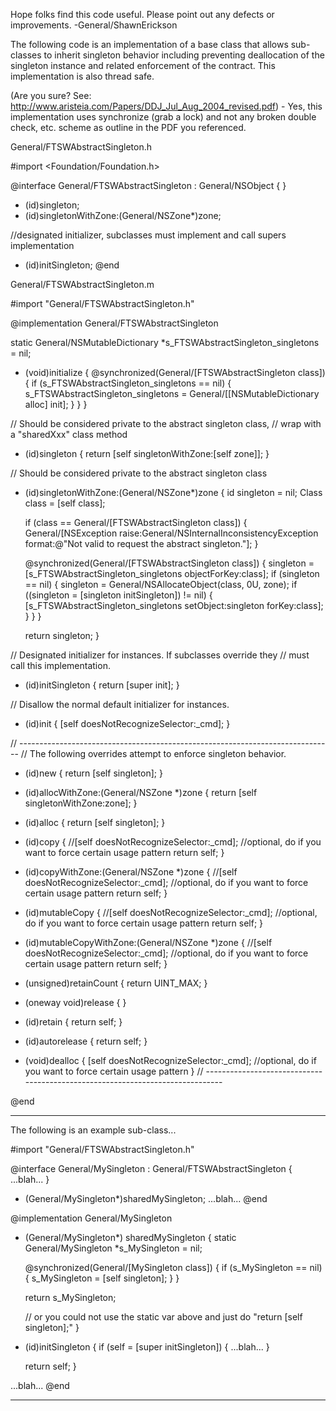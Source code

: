 

Hope folks find this code useful. Please point out any defects or improvements. -General/ShawnErickson

The following code is an implementation of a base class that allows sub-classes to inherit singleton behavior including preventing deallocation of the singleton instance and related enforcement of the contract. This implementation is also thread safe. 

(Are you sure? See: http://www.aristeia.com/Papers/DDJ_Jul_Aug_2004_revised.pdf) - Yes, this implementation uses synchronize (grab a lock) and not any broken double check, etc. scheme as outline in the PDF you referenced.

General/FTSWAbstractSingleton.h
    
#import <Foundation/Foundation.h>

@interface General/FTSWAbstractSingleton : General/NSObject {
}
+ (id)singleton;
+ (id)singletonWithZone:(General/NSZone*)zone;

//designated initializer, subclasses must implement and call supers implementation
- (id)initSingleton; 
@end


General/FTSWAbstractSingleton.m
    
#import "General/FTSWAbstractSingleton.h"

@implementation General/FTSWAbstractSingleton

static General/NSMutableDictionary  *s_FTSWAbstractSingleton_singletons = nil;

+ (void)initialize
{
    @synchronized(General/[FTSWAbstractSingleton class]) {
        if (s_FTSWAbstractSingleton_singletons == nil) {
            s_FTSWAbstractSingleton_singletons = General/[[NSMutableDictionary alloc] init];
        }
    }
}

// Should be considered private to the abstract singleton class, 
// wrap with a "sharedXxx" class method
+ (id)singleton
{
    return [self singletonWithZone:[self zone]];
}

// Should be considered private to the abstract singleton class
+ (id)singletonWithZone:(General/NSZone*)zone
{
    id singleton = nil;
    Class class = [self class];
    
    if (class == General/[FTSWAbstractSingleton class]) {
        General/[NSException raise:General/NSInternalInconsistencyException
                    format:@"Not valid to request the abstract singleton."];
    }
    
    @synchronized(General/[FTSWAbstractSingleton class]) {
        singleton = [s_FTSWAbstractSingleton_singletons objectForKey:class];
        if (singleton == nil) {
            singleton = General/NSAllocateObject(class, 0U, zone);
            if ((singleton = [singleton initSingleton]) != nil) {
                [s_FTSWAbstractSingleton_singletons setObject:singleton forKey:class];
            }
        }
    }
    
    return singleton;
}

// Designated initializer for instances. If subclasses override they
// must call this implementation.
- (id)initSingleton
{
    return [super init];
}

// Disallow the normal default initializer for instances.
- (id)init
{
    [self doesNotRecognizeSelector:_cmd];
}

// ------------------------------------------------------------------------------
// The following overrides attempt to enforce singleton behavior.

+ (id)new
{
    return [self singleton];
}

+ (id)allocWithZone:(General/NSZone *)zone
{
    return [self singletonWithZone:zone];
}

+ (id)alloc
{
    return [self singleton];
}

- (id)copy
{
    //[self doesNotRecognizeSelector:_cmd]; //optional, do if you want to force certain usage pattern
    return self;
}

- (id)copyWithZone:(General/NSZone *)zone
{
    //[self doesNotRecognizeSelector:_cmd]; //optional, do if you want to force certain usage pattern
    return self;
}

- (id)mutableCopy
{
    //[self doesNotRecognizeSelector:_cmd]; //optional, do if you want to force certain usage pattern
    return self;
}

- (id)mutableCopyWithZone:(General/NSZone *)zone
{
    //[self doesNotRecognizeSelector:_cmd]; //optional, do if you want to force certain usage pattern
    return self;
}

- (unsigned)retainCount
{
    return UINT_MAX;
}

- (oneway void)release
{
}

- (id)retain
{
    return self;
}

- (id)autorelease
{
    return self;
}

- (void)dealloc
{
    [self doesNotRecognizeSelector:_cmd];  //optional, do if you want to force certain usage pattern
}
// ------------------------------------------------------------------------------

@end



----

The following is an example sub-class...
    
#import "General/FTSWAbstractSingleton.h"

@interface General/MySingleton : General/FTSWAbstractSingleton {
    ...blah...
}
+ (General/MySingleton*)sharedMySingleton;
...blah...
@end

@implementation General/MySingleton

+ (General/MySingleton*) sharedMySingleton
{
    static General/MySingleton *s_MySingleton = nil;
    
    @synchronized(General/[MySingleton class]) {
        if (s_MySingleton == nil) {
            s_MySingleton = [self singleton];
        }
    }
    
    return s_MySingleton;
    
    // or you could not use the static var above and just do "return [self singleton];"
}

- (id)initSingleton
{
    if (self = [super initSingleton]) {
        ...blah...
    }
    
    return self;
}

...blah...
@end


----